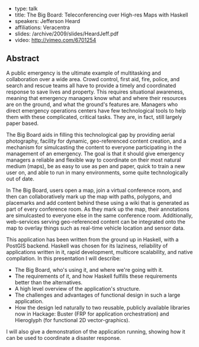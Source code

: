 - type: talk
- title: The Big Board:  Teleconferencing over High-res Maps with Haskell
- speakers: Jefferson Heard
- affiliations: Veracentra
- slides: /archive/2009/slides/HeardJeff.pdf
- video: http://vimeo.com/6701254

## Abstract
A public emergency is the ultimate example of multitasking and collaboration over a wide area. Crowd control, first aid, fire, police, and search and rescue teams all have to provide a timely and coordinated response to save lives and property. This requires situational awareness, meaning that emergency managers know what and where their resources are on the ground, and what the ground's features are. Managers who direct emergency operations centers have few technological tools to help them with these complicated, critical tasks. They are, in fact, still largely paper based.

The Big Board aids in filling this technological gap by providing aerial photography, facility for dynamic, geo-referenced content creation, and a mechanism for simulcasting the content to everyone participating in the management of an emergency. The goal is that it should give emergency managers a reliable and flexible way to coordinate on their most natural medium \(maps\), be as easy to use as pen and paper, quick to train a new user on, and able to run in many environments, some quite technologically out of date.

In The Big Board, users open a map, join a virtual conference room, and then can collaboratively mark up the map with paths, polygons, and placemarks and add content behind these using a wiki that is generated as part of every conference room. As they mark up the map, their annotations are simulcasted to everyone else in the same conference room. Additionally, web-services serving geo-referenced content can be integrated onto the map to overlay things such as real-time vehicle location and sensor data.

This application has been written from the ground up in Haskell, with a PostGIS backend. Haskell was chosen for its laziness, reliability of applications written in it, rapid development, multicore scalability, and native compilation. In this presentation I will describe:

- The Big Board, who's using it, and where we're going with it.
- The requirements of it, and how Haskell fulfills these   requirements better than the alternatives.
- A high level overview of the application's structure.
- The challenges and advantages of functional design in such a large application.
- How the design led naturally to two reusable, publicly available libraries now in Hackage: Buster \(FRP for application orchestration\) and Hieroglyph \(for functional 2D vector-graphics\).

I will also give a demonstration of the application running, showing how it can be used to coordinate a disaster response.
